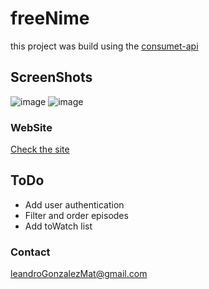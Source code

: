 # freeNime
this project was build using the [consumet-api](https://github.com/consumet/api.consumet.org) 

## ScreenShots
![image](https://github.com/silentm4gician/freeNime/assets/112287756/77c631ea-daa3-43a7-b11a-52ea49d8c18d)
![image](https://github.com/silentm4gician/freeNime/assets/112287756/9a167771-2729-4c88-9c32-e4199c1f7634)



### WebSite
[Check the site](https://freenime.netlify.app/ "freeNime")

## ToDo
- Add user authentication
- Filter and order episodes
- Add toWatch list

### Contact
leandroGonzalezMat@gmail.com
